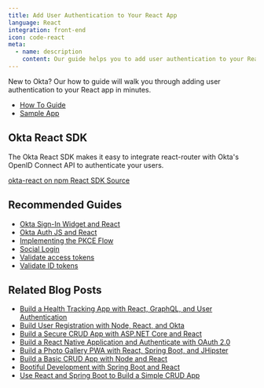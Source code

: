```yaml
---
title: Add User Authentication to Your React App
language: React
integration: front-end
icon: code-react
meta:
  - name: description
    content: Our guide helps you to add user authentication to your React app, integrate with react-router, and suggests related content.
---
```


New to Okta? Our how to guide will walk you through adding user authentication to your React app in minutes.

<ul class='language-ctas'>
	<li>
		<a href='/docs/guides/sign-into-spa/react/before-you-begin/' class='Button--blue' data-proofer-ignore>
			<span>How To Guide</span>
		</a>
	</li>
	<li>
		<a href='https://github.com/okta/samples-js-react' class='Button--blueDarkOutline' data-proofer-ignore>
			<span>Sample App</span>
		</a>
	</li>
</ul>

## Okta React SDK

The Okta React SDK makes it easy to integrate react-router with Okta's OpenID Connect API to authenticate your users.

<a href='https://www.npmjs.com/package/@okta/okta-react' class="language-reference">
	<span class='icon download-16'></span> <span>okta-react on npm</span>
</a>

<a href='https://github.com/okta/okta-react'>
	<span class='fa fa-github'></span> <span>React SDK Source</span>
</a>

## Recommended Guides

- [Okta Sign-In Widget and React](/code/react/okta_react_sign-in_widget/)
- [Okta Auth JS and React](/code/react/okta_react/)
- [Implementing the PKCE Flow](/docs/guides/implement-auth-code-pkce/)
- [Social Login](/docs/concepts/social-login/)
- [Validate access tokens](/docs/guides/validate-access-tokens)
- [Validate ID tokens](/docs/guides/validate-id-tokens)

## Related Blog Posts

- [Build a Health Tracking App with React, GraphQL, and User Authentication](/blog/2018/07/11/build-react-graphql-api-user-authentication)
- [Build User Registration with Node, React, and Okta](/blog/2018/02/06/build-user-registration-with-node-react-and-okta)
- [Build a Secure CRUD App with ASP.NET Core and React](/blog/2018/07/02/build-a-secure-crud-app-with-aspnetcore-and-react)
- [Build a React Native Application and Authenticate with OAuth 2.0](/blog/2018/03/16/build-react-native-authentication-oauth-2)
- [Build a Photo Gallery PWA with React, Spring Boot, and JHipster](/blog/2018/06/25/react-spring-boot-photo-gallery-pwa)
- [Build a Basic CRUD App with Node and React](/blog/2018/07/10/build-a-basic-crud-app-with-node-and-react)
- [Bootiful Development with Spring Boot and React](/blog/2017/12/06/bootiful-development-with-spring-boot-and-react)
- [Use React and Spring Boot to Build a Simple CRUD App](/blog/2018/07/19/simple-crud-react-and-spring-boot)
